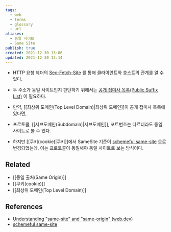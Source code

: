 ```yaml
---
tags:
  - web
  - terms
  - glossary
  - url
aliases:
  - 동일 사이트
  - Same Site
publish: true
created: 2021-12-30 13:06
updated: 2021-12-30 13:14
---
```


- HTTP 요청 헤더의 [Sec-Fetch-Site](https://developer.mozilla.org/en-US/docs/Web/HTTP/Headers/Sec-Fetch-Site#directives) 를 통해 클라이언트와 호스트의 관계를 알 수 있다.
- 두 주소가 동일 사이트인지 판단하기 위해서는 [공개 접미사 목록(Public Suffix List)](https://publicsuffix.org/list/) 이 필요하다.

- 만약, [[최상위 도메인(Top Level Domain)|최상위 도메인]]이 공개 접미사 목록에 있다면, 
- 프로토콜, [[서브도메인(Subdomain)|서브도메인]], 포트번호는 다르더라도 동일 사이트로 볼 수 있다.
- 하지만 [[쿠키(cookie)|쿠키]]에서 SameSite 기준이 [schemeful same-site](https://web.dev/schemeful-samesite/) 으로 변경되었는데, 이는 프로토콜이 동일해야 동일 사이트로 보는 방식이다.

## Related

- [[동일 출처(Same Origin)]]
- [[쿠키(cookie)]]
- [[최상위 도메인(Top Level Domain)]]

## References

- [Understanding "same-site" and "same-origin" (web.dev)](https://web.dev/same-site-same-origin/)
- [schemeful same-site](https://web.dev/schemeful-samesite/)